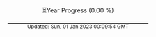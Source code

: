 <p align="center">
⏳Year Progress (0.00 %) <br>
▁▁▁▁▁▁▁▁▁▁▁▁▁▁▁▁▁▁▁▁▁▁▁▁▁▁▁▁▁▁ <br>
<sub>Updated: Sun, 01 Jan 2023 00:09:54 GMT</sub>
</p>

